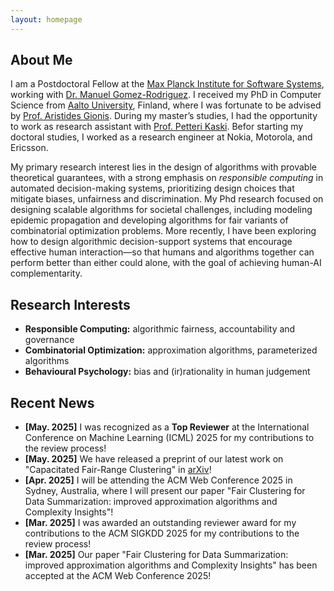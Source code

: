 ```yaml
---
layout: homepage
---
```


## About Me

I am a Postdoctoral Fellow at the [Max Planck Institute for Software Systems](https://www.mpi-sws.org/), working with [Dr. Manuel Gomez-Rodriguez](https://people.mpi-sws.org/~manuelgr/index.html). I received my PhD in Computer Science from [Aalto University](https://www.aalto.fi/en), Finland, where I was fortunate to be advised by [Prof. Aristides Gionis](https://www.kth.se/profile/argioni). During my master’s studies, I had the opportunity to work as research assistant with [Prof. Petteri Kaski](https://users.ics.aalto.fi/pkaski/). Befor starting my doctoral studies, I worked as a research engineer at Nokia, Motorola, and Ericsson.

My primary research interest lies in the design of algorithms with provable theoretical guarantees, with a strong emphasis on _responsible computing_ in automated decision-making systems, prioritizing design choices that mitigate biases, unfairness and discrimination. My Phd research focused on designing scalable algorithms for societal challenges, including modeling epidemic propagation and developing algorithms for fair variants of combinatorial optimization problems. More recently, I have been exploring how to design algorithmic decision-support systems that encourage effective human interaction—so that humans and algorithms together can perform better than either could alone, with the goal of achieving human-AI complementarity.

## Research Interests

- **Responsible Computing:** algorithmic fairness, accountability and governance
- **Combinatorial Optimization:** approximation algorithms, parameterized algorithms
- **Behavioural Psychology:** bias and (ir)rationality in human judgement
  
## Recent News

- **[May. 2025]** I was recognized as a **Top Reviewer** at the International Conference on Machine
  Learning (ICML) 2025 for my contributions to the review process!
- **[May. 2025]** We have released a preprint of our latest work on "Capacitated Fair-Range Clustering" in [arXiv](https://arxiv.org/abs/2505.15905)!
- **[Apr. 2025]** I will be attending the ACM Web Conference 2025 in Sydney, Australia, where I will present our paper "Fair Clustering for Data Summarization: improved approximation algorithms and Complexity Insights"!
- **[Mar. 2025]** I was awarded an outstanding reviewer award for my contributions to the ACM SIGKDD 2025 for my contributions to the review process!
- **[Mar. 2025]** Our paper "Fair Clustering for Data Summarization: improved approximation algorithms and Complexity Insights" has been accepted at the ACM Web Conference 2025!
